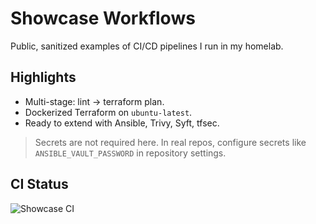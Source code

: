 # Showcase Workflows

Public, sanitized examples of CI/CD pipelines I run in my homelab.

## Highlights
- Multi-stage: lint → terraform plan.
- Dockerized Terraform on `ubuntu-latest`.
- Ready to extend with Ansible, Trivy, Syft, tfsec.

> Secrets are not required here. In real repos, configure secrets
> like `ANSIBLE_VAULT_PASSWORD` in repository settings.

## CI Status
![Showcase CI](https://github.com/chadalanlester/showcase/actions/workflows/ci.yml/badge.svg)

